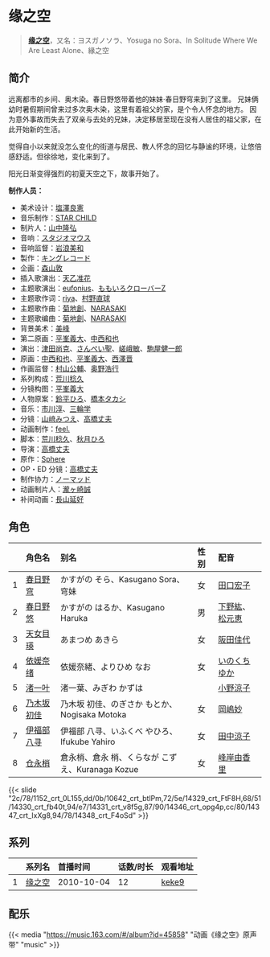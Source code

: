 # 缘之空


> <u>**[缘之空](https://bgm.tv/subject/7157)**</u>，又名：ヨスガノソラ、Yosuga no Sora、In Solitude Where We Are Least Alone、緣之空

## 简介

远离都市的乡间、奥木染。春日野悠带着他的妹妹·春日野穹来到了这里。
兄妹俩幼时暑假期间曾来过多次奥木染，这里有着祖父的家，是个令人怀念的地方。
因为意外事故而失去了双亲与去处的兄妹，决定移居至现在没有人居住的祖父家，在此开始新的生活。

觉得自小以来就没怎么变化的街道与居民、教人怀念的回忆与静谧的环境，让悠倍感舒适。但徐徐地，变化来到了。

阳光日渐变得强烈的初夏天空之下，故事开始了。

**制作人员：**
- 美术设计：[塩澤良憲](https://bgm.tv/person/17517)
- 音乐制作：[STAR CHILD](https://bgm.tv/person/196)
- 制片人：[山中隆弘](https://bgm.tv/person/41607)
- 音响：[スタジオマウス](https://bgm.tv/person/20894)
- 音响监督：[岩浪美和](https://bgm.tv/person/231)
- 製作：[キングレコード](https://bgm.tv/person/264)
- 企画：[森山敦](https://bgm.tv/person/1535)
- 插入歌演出：[天乙准花](https://bgm.tv/person/7890)
- 主题歌演出：[eufonius](https://bgm.tv/person/7501)、[ももいろクローバーZ](https://bgm.tv/person/6186)
- 主题歌作词：[riya](https://bgm.tv/person/5870)、[村野直球](https://bgm.tv/person/14411)
- 主题歌作曲：[菊地創](https://bgm.tv/person/6721)、[NARASAKI](https://bgm.tv/person/5914)
- 主题歌编曲：[菊地創](https://bgm.tv/person/6721)、[NARASAKI](https://bgm.tv/person/5914)
- 背景美术：[美峰](https://bgm.tv/person/27305)
- 第二原画：[平峯義大](https://bgm.tv/person/18570)、[中西和也](https://bgm.tv/person/32387)
- 演出：[津田尚克](https://bgm.tv/person/9095)、[さんぺい聖](https://bgm.tv/person/13718)、[嵯峨敏](https://bgm.tv/person/534)、[駒屋健一郎](https://bgm.tv/person/16096)
- 原画：[中西和也](https://bgm.tv/person/32387)、[平峯義大](https://bgm.tv/person/18570)、[西澤晋](https://bgm.tv/person/316)
- 作画监督：[村山公輔](https://bgm.tv/person/12600)、[奥野浩行](https://bgm.tv/person/11324)
- 系列构成：[荒川稔久](https://bgm.tv/person/74)
- 分镜构图：[平峯義大](https://bgm.tv/person/18570)
- 人物原案：[鈴平ひろ](https://bgm.tv/person/2940)、[橋本タカシ](https://bgm.tv/person/5879)
- 音乐：[市川淳](https://bgm.tv/person/2983)、[三輪学](https://bgm.tv/person/6974)
- 分镜：[山﨑みつえ](https://bgm.tv/person/8482)、[高橋丈夫](https://bgm.tv/person/1611)
- 动画制作：[feel.](https://bgm.tv/person/1275)
- 脚本：[荒川稔久](https://bgm.tv/person/74)、[秋月ひろ](https://bgm.tv/person/7749)
- 导演：[高橋丈夫](https://bgm.tv/person/1611)
- 原作：[Sphere](https://bgm.tv/person/7405)
- OP・ED 分镜：[高橋丈夫](https://bgm.tv/person/1611)
- 制作协力：[ノーマッド](https://bgm.tv/person/3118)
- 动画制片人：[瀧ヶ崎誠](https://bgm.tv/person/1744)
- 补间动画：[長山延好](https://bgm.tv/person/23680)

## 角色

|     |   角色名   |   别名  | 性别 |  配音  |
|:--- |:------  |:----      |:---  |:--   |
| 1 | [春日野穹](https://bgm.tv/character/1152) | かすがの そら、Kasugano Sora、穹妹 | 女 | [田口宏子](https://bgm.tv/person/5020) |
| 2 | [春日野悠](https://bgm.tv/character/10642) | かすがの はるか、Kasugano Haruka | 男 | [下野紘](https://bgm.tv/person/4262)、[松元恵](https://bgm.tv/person/4515) |
| 3 | [天女目瑛](https://bgm.tv/character/14329) | あまつめ あきら | 女 | [阪田佳代](https://bgm.tv/person/5133) |
| 4 | [依媛奈绪](https://bgm.tv/character/14330) | 依媛奈緒、よりひめ なお | 女 | [いのくちゆか](https://bgm.tv/person/4490) |
| 5 | [渚一叶](https://bgm.tv/character/14331) | 渚一葉、みぎわ かずは |  | [小野涼子](https://bgm.tv/person/4727) |
| 6 | [乃木坂初佳](https://bgm.tv/character/14346) | 乃木坂 初佳、のぎさか もとか、Nogisaka Motoka | 女 | [岡嶋妙](https://bgm.tv/person/4646) |
| 7 | [伊福部八寻](https://bgm.tv/character/14347) | 伊福部 八寻、いふくべ やひろ、Ifukube Yahiro | 女 | [田中涼子](https://bgm.tv/person/4832) |
| 8 | [仓永梢](https://bgm.tv/character/14348) | 倉永梢、倉永 梢、くらなが こずえ、Kuranaga Kozue | 女 | [峰岸由香里](https://bgm.tv/person/5939) |

{{< slide "2c/78/1152_crt_0L155,dd/0b/10642_crt_btlPm,72/5e/14329_crt_FtF8H,68/51/14330_crt_fb40t,94/e7/14331_crt_v8f5g,87/90/14346_crt_opg4p,cc/80/14347_crt_IxXg8,94/78/14348_crt_F4oSd" >}}

## 系列

|     | 系列名 | 首播时间       | 话数/时长 | 观看地址                                                    |
| :-- | :-- | :--------- | :---- | :------------------------------------------------------ |
| 1   |[缘之空](https://bgm.tv/subject/7157)| 2010-10-04 | 12    | [keke9](https://www.keke9.app/play/29539-4-261841.html) |

## 配乐

{{< media "https://music.163.com/#/album?id=45858"
"动画《缘之空》原声带"
"music" >}}

